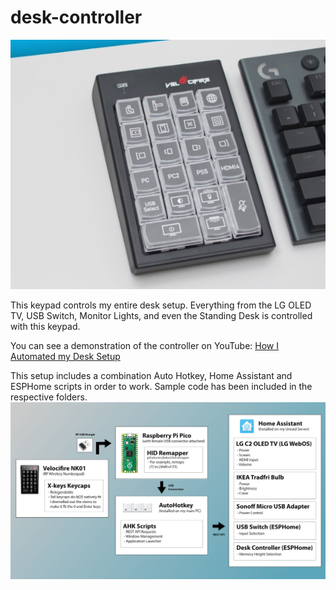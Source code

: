 # desk-controller
![](images/keypad.jpg)

This keypad controls my entire desk setup. Everything from the LG OLED TV, USB Switch, Monitor Lights, and even the Standing Desk is controlled with this keypad.

You can see a demonstration of the controller on YouTube: [How I Automated my Desk Setup](https://youtu.be/DTJSREjWH7Y)

This setup includes a combination Auto Hotkey, Home Assistant and ESPHome scripts in order to work. Sample code has been included in the respective folders.
![](images/hardware_diagram.jpg)
